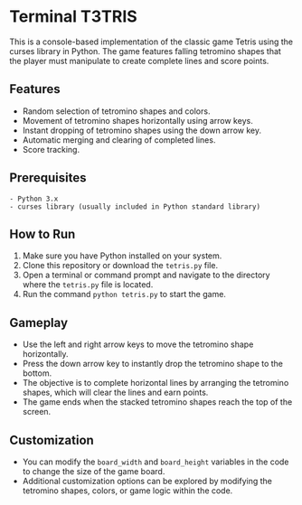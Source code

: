 # Terminal T3TRIS

This is a console-based implementation of the classic game Tetris using the curses library in Python. The game features falling tetromino shapes that the player must manipulate to create complete lines and score points.

## Features

- Random selection of tetromino shapes and colors.
- Movement of tetromino shapes horizontally using arrow keys.
- Instant dropping of tetromino shapes using the down arrow key.
- Automatic merging and clearing of completed lines.
- Score tracking.

## Prerequisites

    - Python 3.x
    - curses library (usually included in Python standard library)

## How to Run

1. Make sure you have Python installed on your system.
2. Clone this repository or download the `tetris.py` file.
3. Open a terminal or command prompt and navigate to the directory where the `tetris.py` file is located.
4. Run the command `python tetris.py` to start the game.

## Gameplay

- Use the left and right arrow keys to move the tetromino shape horizontally.
- Press the down arrow key to instantly drop the tetromino shape to the bottom.
- The objective is to complete horizontal lines by arranging the tetromino shapes, which will clear the lines and earn points.
- The game ends when the stacked tetromino shapes reach the top of the screen.

## Customization

- You can modify the `board_width` and `board_height` variables in the code to change the size of the game board.
- Additional customization options can be explored by modifying the tetromino shapes, colors, or game logic within the code.

